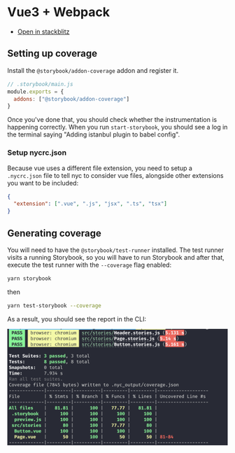 # Vue3 + Webpack

- [Open in stackblitz](https://stackblitz.com/github/yannbf/storybook-coverage-recipes/tree/main/vue3?preset=node)

## Setting up coverage

Install the `@storybook/addon-coverage` addon and register it.

```js
// .storybook/main.js
module.exports = {
  addons: ["@storybook/addon-coverage"]
}
```

Once you've done that, you should check whether the instrumentation is happening correctly. When you run `start-storybook`, you should see a log in the terminal saying "Adding istanbul plugin to babel config".

### Setup nycrc.json

Because vue uses a different file extension, you need to setup a `.nycrc.json` file to tell nyc to consider vue files, alongside other extensions you want to be included:

```json
{
  "extension": [".vue", ".js", "jsx", ".ts", "tsx"]
}
```

## Generating coverage

You will need to have the `@storybook/test-runner` installed. The test runner visits a running Storybook, so you will have to run Storybook and after that, execute the test runner with the `--coverage` flag enabled:

```sh
yarn storybook
```
then

```sh
yarn test-storybook --coverage
```

As a result, you should see the report in the CLI:



![](coverage-cli.png)

